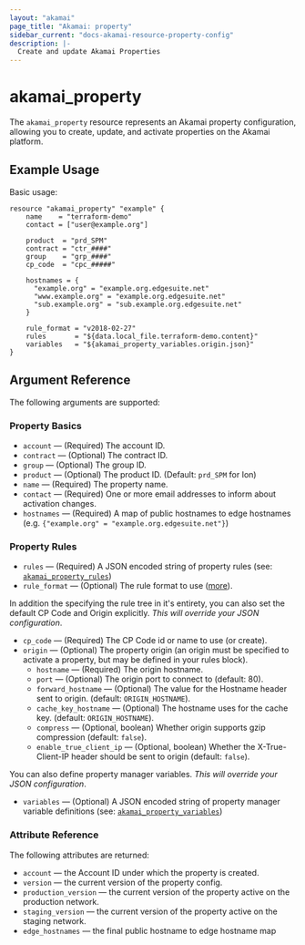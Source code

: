 ```yaml
---
layout: "akamai"
page_title: "Akamai: property"
sidebar_current: "docs-akamai-resource-property-config"
description: |-
  Create and update Akamai Properties
---
```


# akamai_property

The `akamai_property` resource represents an Akamai property configuration, allowing you to create,
update, and activate properties on the Akamai platform. 

## Example Usage

Basic usage:

```hcl
resource "akamai_property" "example" {
    name    = "terraform-demo"
    contact = ["user@example.org"]

    product  = "prd_SPM"
    contract = "ctr_####"
    group    = "grp_####"
    cp_code  = "cpc_#####"

    hostnames = {
      "example.org" = "example.org.edgesuite.net"
      "www.example.org" = "example.org.edgesuite.net"
      "sub.example.org" = "sub.example.org.edgesuite.net"
    }

    rule_format = "v2018-02-27"
    rules       = "${data.local_file.terraform-demo.content}"
    variables   = "${akamai_property_variables.origin.json}"
}
```

## Argument Reference

The following arguments are supported:

### Property Basics

* `account` — (Required) The account ID.
* `contract` — (Optional) The contract ID.
* `group` — (Optional) The group ID.
* `product` — (Optional) The product ID. (Default: `prd_SPM` for Ion)
* `name` — (Required) The property name.
* `contact` — (Required) One or more email addresses to inform about activation changes.
* `hostnames` — (Required) A map of public hostnames to edge hostnames (e.g. `{"example.org" = "example.org.edgesuite.net"}`)

### Property Rules

* `rules` — (Required) A JSON encoded string of property rules (see: [`akamai_property_rules`](/docs/providers/akamai/r/property_rules.html))
* `rule_format` — (Optional) The rule format to use ([more](https://developer.akamai.com/api/core_features/property_manager/v1.html#getruleformats)).

In addition the specifying the rule tree in it's entirety, you can also set the default CP Code and Origin explicitly. *This will override your JSON configuration*.

* `cp_code` — (Required) The CP Code id or name to use (or create).
* `origin` — (Optional) The property origin (an origin must be specified to activate a property, but may be defined in your rules block).
  * `hostname` — (Required) The origin hostname.
  * `port` — (Optional) The origin port to connect to (default: 80).
  * `forward_hostname` — (Optional) The value for the Hostname header sent to origin. (default: `ORIGIN_HOSTNAME`).
  * `cache_key_hostname` — (Optional) The hostname uses for the cache key. (default: `ORIGIN_HOSTNAME`).
  * `compress` — (Optional, boolean) Whether origin supports gzip compression (default: `false`).
  * `enable_true_client_ip` — (Optional, boolean) Whether the X-True-Client-IP header should be sent to origin (default: `false`).

You can also define property manager variables. *This will override your JSON configuration*.

* `variables` — (Optional) A JSON encoded string of property manager variable definitions (see: [`akamai_property_variables`](/docs/providers/akamai/r/property_variables.html))

### Attribute Reference

The following attributes are returned:

* `account` — the Account ID under which the property is created.
* `version` — the current version of the property config.
* `production_version` — the current version of the property active on the production network.
* `staging_version` — the current version of the property active on the staging network.
* `edge_hostnames` — the final public hostname to edge hostname map